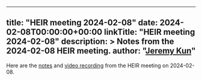<!-- mdformat off(yaml frontmatter) -->
---
title: "HEIR meeting 2024-02-08"
date: 2024-02-08T00:00:00+00:00
linkTitle: "HEIR meeting 2024-02-08"
description: >
    Notes from the 2024-02-08 HEIR meeting.
author: "[Jeremy Kun](https://jeremykun.com)"
---
<!-- mdformat on -->

Here are the
[notes](https://docs.google.com/document/d/1w0Cc3YfbSNO4PYVdGjb8KpE5rql8zgoDG2X0Yseon_4/edit?usp=sharing)
and
[video recording](https://drive.google.com/file/d/1rTsc-sWdRCqJWONrgGo5FV7CQd1S_OV-/view?usp=sharing)
from the HEIR meeting on 2024-02-08.
